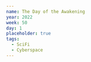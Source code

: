 ```yaml
---
name: The Day of the Awakening
year: 2022
week: 50
day: 1
placeholder: true
tags:
  - SciFi
  - Cyberspace
---
```

